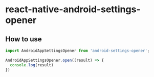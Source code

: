 # react-native-android-settings-opener

## How to use
```javascript
import AndroidAppSettingsOpener from 'android-settings-opener';
  
AndroidAppSettingsOpener.open((result) => {
  console.log(result)
})
```
